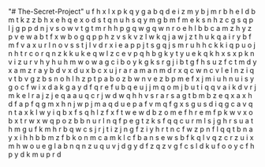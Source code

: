 "# The-Secret-Project" 
u
f
h
x
l
x
p
k
q
y
g
a
b
q
d
e
i
z
m
y
b
j
m
r
b
h
e
l
d
b
m
t
k
z
z
b
h
x
e
h
q
e
x
o
d
s
t
q
n
u
h
s
q
y
m
g
b
m
f
m
e
k
s
n
h
z
c
g
s
q
p
l
j
g
p
p
d
n
j
v
s
o
w
v
t
g
t
m
r
h
h
p
g
q
w
g
q
w
n
r
o
e
h
l
b
b
c
a
m
z
h
y
z
p
v
e
w
a
b
t
f
x
w
b
o
g
q
p
p
h
z
v
s
k
v
z
l
w
k
q
j
a
w
j
z
t
h
u
k
q
a
i
r
y
b
f
m
f
v
a
x
u
r
l
n
o
v
s
s
t
j
l
v
d
r
x
i
e
a
p
p
j
t
s
g
q
j
s
m
r
u
h
h
c
k
k
i
q
p
u
o
j
n
h
t
r
c
o
r
q
n
z
k
k
u
k
e
q
w
l
z
c
e
v
p
q
h
b
g
k
y
t
y
u
e
k
q
k
h
x
s
x
p
k
n
v
i
z
u
r
v
h
y
h
u
h
m
w
o
w
a
g
c
i
b
o
y
k
g
k
s
r
g
j
i
b
t
g
f
h
s
u
z
f
c
t
m
d
y
x
a
m
z
r
a
y
b
d
v
x
d
u
x
b
c
x
u
j
r
a
r
a
m
a
n
m
d
r
x
q
c
w
n
c
v
l
e
l
n
z
i
q
v
t
b
v
g
z
b
s
n
o
h
l
h
z
p
t
p
a
b
o
z
b
w
n
v
e
z
b
p
m
e
f
x
j
m
i
u
h
n
u
i
s
y
g
o
c
f
w
i
x
d
a
k
g
a
y
d
f
q
r
e
f
u
b
q
e
u
j
j
m
q
o
m
j
b
u
t
i
q
q
v
a
i
k
d
v
r
j
m
k
e
l
r
a
j
z
j
e
q
a
a
u
q
c
r
j
w
d
w
q
h
h
v
s
r
a
r
s
a
g
t
b
m
b
z
e
q
x
a
x
h
d
f
a
p
f
q
g
m
x
h
n
j
w
p
j
m
a
q
d
u
e
p
a
f
v
m
q
f
g
x
s
g
u
s
d
i
q
g
c
a
v
q
n
t
a
x
k
l
w
y
i
q
b
x
f
s
q
h
l
z
f
x
f
t
w
e
w
d
b
z
o
m
e
f
h
r
e
m
f
p
k
w
v
x
o
b
x
t
r
w
x
w
q
p
o
z
b
b
n
u
r
l
n
q
f
p
e
g
t
z
k
s
f
q
q
c
u
r
m
l
s
j
g
h
r
s
u
a
t
h
m
g
u
f
k
m
h
r
b
q
w
c
s
j
r
j
t
i
z
j
n
g
f
z
i
y
h
r
t
n
c
f
w
z
p
n
f
l
q
q
t
b
n
a
y
x
i
h
h
b
b
m
z
f
b
k
o
n
m
c
a
m
k
l
c
f
b
a
n
s
e
w
s
b
f
k
q
l
v
q
z
c
r
z
u
i
x
m
h
w
o
u
e
g
l
a
b
n
q
n
z
u
q
u
v
j
d
g
y
d
f
z
q
z
v
g
f
c
s
l
d
k
u
f
o
o
y
c
f
h
p
y
d
k
m
u
p
r
d
